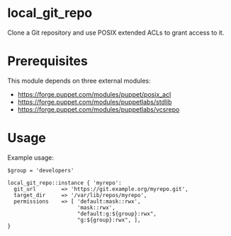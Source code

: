 # local_git_repo

Clone a Git repository and use POSIX extended ACLs to grant access to it.

# Prerequisites

This module depends on three external modules:

* https://forge.puppet.com/modules/puppet/posix_acl
* https://forge.puppet.com/modules/puppetlabs/stdlib
* https://forge.puppet.com/modules/puppetlabs/vcsrepo

# Usage

Example usage:

    $group = 'developers'
    
    local_git_repo::instance { 'myrepo':
      git_url        => 'https://git.example.org/myrepo.git',
      target_dir     => '/var/lib/repos/myrepo',
      permissions    => [ 'default:mask::rwx',
                          'mask::rwx',
                          "default:g:${group}:rwx",
                          "g:${group}:rwx", ],
    }


